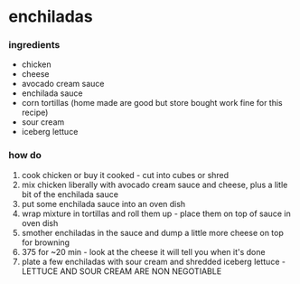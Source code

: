 # enchiladas
### ingredients
* chicken
* cheese
* avocado cream sauce
* enchilada sauce
* corn tortillas (home made are good but store bought work fine for this recipe)
* sour cream
* iceberg lettuce 
### how do
1. cook chicken or buy it cooked - cut into cubes or shred
2. mix chicken liberally with avocado cream sauce and cheese, plus a litle bit of the enchilada sauce
3. put some enchilada sauce into an oven dish
4. wrap mixture in tortillas and roll them up - place them on top of sauce in oven dish
5. smother enchiladas in the sauce and dump a little more cheese on top for browning
6. 375 for ~20 min - look at the cheese it will tell you when it's done
7. plate a few enchiladas with sour cream and shredded iceberg lettuce - LETTUCE AND SOUR CREAM ARE NON NEGOTIABLE
